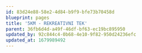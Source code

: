 ```yaml
---
id: 83d24e88-58e2-4d84-b9f9-bfe73b70458d
blueprint: pages
title: '5KM - REKREATIVNI TEK'
parent: 36fb6d4d-a49f-46df-bf63-ec19bc895950
updated_by: 92c844c4-0b68-4e10-9f82-950d24236efc
updated_at: 1679989492
---
```

